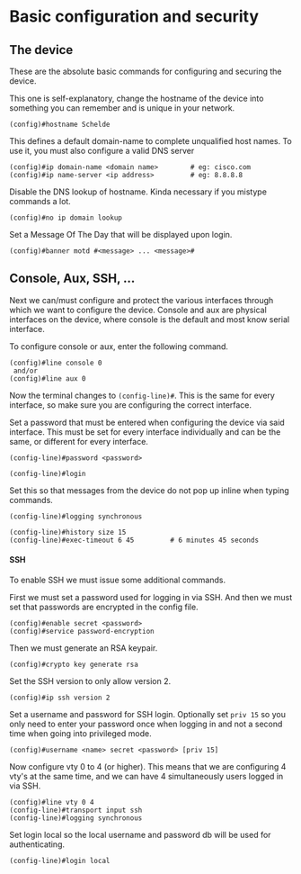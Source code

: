 # Basic configuration and security

## The device

These are the absolute basic commands for configuring and securing the device.

This one is self-explanatory, change the hostname of the device into something you can remember and is unique in your network.

```
(config)#hostname Schelde
```

This defines a default domain-name to complete unqualified host names. To use it, you must also configure a valid DNS server

```
(config)#ip domain-name <domain name>        # eg: cisco.com
(config)#ip name-server <ip address>         # eg: 8.8.8.8
```

Disable the DNS lookup of hostname. Kinda necessary if you mistype commands a lot.

```
(config)#no ip domain lookup
```

Set a Message Of The Day that will be displayed upon login.

```
(config)#banner motd #<message> ... <message>#
```

## Console, Aux, SSH, ...

Next we can/must configure and protect the various interfaces through which we want to configure the device. Console and aux are physical interfaces on the device, where console is the default and most know serial interface.

To configure console or aux, enter the following command.

```
(config)#line console 0
 and/or
(config)#line aux 0
```

Now the terminal changes to `(config-line)#`. This is the same for every interface, so make sure you are configuring the correct interface.

Set a password that must be entered when configuring the device via said interface. This must be set for every interface individually and can be the same, or different for every interface.

```
(config-line)#password <password>
```

```
(config-line)#login
```

Set this so that messages from the device do not pop up inline when typing commands.

```
(config-line)#logging synchronous
```

```
(config-line)#history size 15
(config-line)#exec-timeout 6 45         # 6 minutes 45 seconds
```

#### SSH

To enable SSH we must issue some additional commands.

First we must set a password used for logging in via SSH. And then we must set that passwords are encrypted in the config file.

```
(config)#enable secret <password>
(config)#service password-encryption
```

Then we must generate an RSA keypair.

```
(config)#crypto key generate rsa
```

Set the SSH version to only allow version 2.

```
(config)#ip ssh version 2
```

Set a username and password for SSH login. Optionally set `priv 15` so you only need to enter your password once when logging in and not a second time when going into privileged mode.

```
(config)#username <name> secret <password> [priv 15]
```

Now configure vty 0 to 4 \(or higher\). This means that we are configuring 4 vty's at the same time, and we can have 4 simultaneously users logged in via SSH.

```
(config)#line vty 0 4
(config-line)#transport input ssh
(config-line)#logging synchronous
```

Set login local so the local username and password db will be used for authenticating.

```
(config-line)#login local
```




